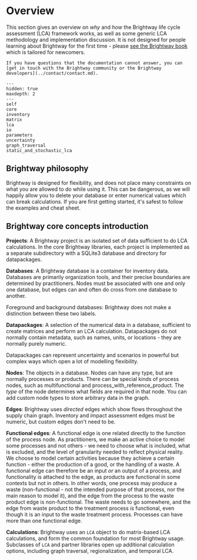 # Overview

This section gives an overview on *why* and *how* the Brightway life cycle assessment (LCA) framework works, as well as some generic LCA methodology and implementation discussion. It is not designed for people learning about Brightway for the first time - please [see the Brightway book](https://learn.brightway.dev/) which is tailored for newcomers.

```{note}
If you have questions that the documentation cannot answer, you can [get in touch with the Brightway community or the Brightway developers](../contact/contact.md).
```

```{toctree}
---
hidden: true
maxdepth: 2
---
self
core
inventory
matrix
lca
io
parameters
uncertainty
graph_traversal
static_and_stochastic_lca
```

## Brightway philosophy

Brightway is designed for flexibility, and does not place many constraints on what you are allowed to do while using it. This can be dangerous, as we will happily allow you to delete your database or enter numerical values which can break calculations. If you are first getting started, it's safest to follow the examples and cheat sheet.

## Brightway core concepts introduction

**Projects**: A Brightway project is an isolated set of data sufficient to do LCA calculations. In the core Brightway libraries, each project is implemented as a separate subdirectory with a SQLite3 database and directory for datapackages.

**Databases**: A Brightway database is a container for inventory data. Databases are primarily organization tools, and their precise boundaries are determined by practitioners. Nodes must be associated with one and only one database, but edges can and often do cross from one database to another.

Foreground and background databases: Brightway does not make a distinction between these two labels.

**Datapackages**: A selection of the numerical data in a database, sufficient to create matrices and perform an LCA calculation. Datapackages do not normally contain metadata, such as names, units, or locations - they are normally purely numeric.

Datapackages can represent uncertainty and scenarios in powerful but complex ways which open a lot of modelling flexibility.

**Nodes**: The objects in a database. Nodes can have any type, but are normally processes or products. There can be special kinds of process nodes, such as multifunctional and process_with_reference_product. The *type* of the node determines what fields are required in that node. You can add custom node types to store arbitrary data in the graph.

**Edges**: Brightway uses *directed* edges which show flows throughout the supply chain graph. Inventory and impact assessment edges must be numeric, but custom edges don't need to be.

**Functional edges**: A functional edge is one related directly to the function of the process node. As practitioners, we make an active choice to model some processes and not others - we need to choose what is included, what is excluded, and the level of granularity needed to reflect physical reality. We choose to model certain activities because they achieve a certain function - either the production of a good, or the handling of a waste. A functional edge can therefore be an input *or* an output of a process, and functionality is attached to the edge, as products are functional in some contexts but not in others. In other words, one process may produce a waste (non-functional - not the intended purpose of that process, nor the main reason to model it), and the edge from the process to the waste product edge is non-functional. The waste needs to go somewhere, and the edge from waste product to the treatment process *is* functional, even though it is an input to the waste treatment process. Processes can have more than one functional edge.

**Calculations**: Brightway uses an `LCA` object to do matrix-based LCA calculations, and form the common foundation for most Brightway usage. Subclasses of `LCA` and partner libraries open up additional calculation options, including graph traversal, regionalization, and temporal LCA.
